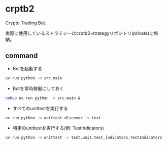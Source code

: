 # crptb2

Crypto Trading Bot.

実際に使用しているストラテジーはcrptb2-strategyリポジトリ(private)に格納。

## command

- Botを起動する

```bash
uv run python -m src.main
```

- Botを常時稼働にしておく

```bash
nohup uv run python -m src.main &
```

- すべてのunittestを実行する

```bash
uv run python -m unittest discover -v test
```

- 特定のunittestを実行する(例: TestIndicators)

```bash
uv run python -m unittest -v test.unit.test_indicators.TestIndicators
```
